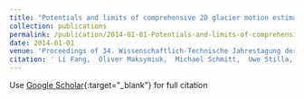 ```yaml
---
title: "Potentials and limits of comprehensive 2D glacier motion estimation using satellite SAR data"
collection: publications
permalink: /publication/2014-01-01-Potentials-and-limits-of-comprehensive-2D-glacier-motion-estimation-using-satellite-SAR-data
date: 2014-01-01
venue: 'Proceedings of 34. Wissenschaftlich-Technische Jahrestagung der DGPF'
citation: ' Li Fang,  Oliver Maksymiuk,  Michael Schmitt,  Uwe Stilla, &quot;Potentials and limits of comprehensive 2D glacier motion estimation using satellite SAR data.&quot; Proceedings of 34. Wissenschaftlich-Technische Jahrestagung der DGPF, 2014.'
---
```

Use [Google Scholar](https://scholar.google.com/scholar?q=Potentials+and+limits+of+comprehensive+2D+glacier+motion+estimation+using+satellite+SAR+data){:target="_blank"} for full citation